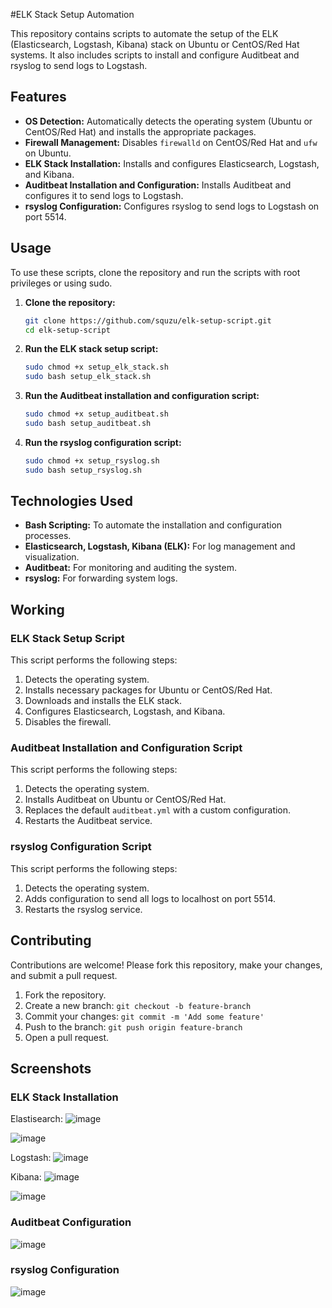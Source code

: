 #ELK Stack Setup Automation

This repository contains scripts to automate the setup of the ELK (Elasticsearch, Logstash, Kibana) stack on Ubuntu or CentOS/Red Hat systems. It also includes scripts to install and configure Auditbeat and rsyslog to send logs to Logstash.

## Features

- **OS Detection:** Automatically detects the operating system (Ubuntu or CentOS/Red Hat) and installs the appropriate packages.
- **Firewall Management:** Disables `firewalld` on CentOS/Red Hat and `ufw` on Ubuntu.
- **ELK Stack Installation:** Installs and configures Elasticsearch, Logstash, and Kibana.
- **Auditbeat Installation and Configuration:** Installs Auditbeat and configures it to send logs to Logstash.
- **rsyslog Configuration:** Configures rsyslog to send logs to Logstash on port 5514.

## Usage

To use these scripts, clone the repository and run the scripts with root privileges or using sudo.

1. **Clone the repository:**
    ```bash
    git clone https://github.com/squzu/elk-setup-script.git
    cd elk-setup-script
    ```

2. **Run the ELK stack setup script:**
    ```bash
    sudo chmod +x setup_elk_stack.sh
    sudo bash setup_elk_stack.sh
    ```

3. **Run the Auditbeat installation and configuration script:**
    ```bash
    sudo chmod +x setup_auditbeat.sh
    sudo bash setup_auditbeat.sh
    ```

4. **Run the rsyslog configuration script:**
    ```bash
    sudo chmod +x setup_rsyslog.sh
    sudo bash setup_rsyslog.sh
    ```

## Technologies Used

- **Bash Scripting:** To automate the installation and configuration processes.
- **Elasticsearch, Logstash, Kibana (ELK):** For log management and visualization.
- **Auditbeat:** For monitoring and auditing the system.
- **rsyslog:** For forwarding system logs.

## Working

### ELK Stack Setup Script

This script performs the following steps:

1. Detects the operating system.
2. Installs necessary packages for Ubuntu or CentOS/Red Hat.
3. Downloads and installs the ELK stack.
4. Configures Elasticsearch, Logstash, and Kibana.
5. Disables the firewall.

### Auditbeat Installation and Configuration Script

This script performs the following steps:

1. Detects the operating system.
2. Installs Auditbeat on Ubuntu or CentOS/Red Hat.
3. Replaces the default `auditbeat.yml` with a custom configuration.
4. Restarts the Auditbeat service.

### rsyslog Configuration Script

This script performs the following steps:

1. Detects the operating system.
2. Adds configuration to send all logs to localhost on port 5514.
3. Restarts the rsyslog service.

## Contributing

Contributions are welcome! Please fork this repository, make your changes, and submit a pull request.

1. Fork the repository.
2. Create a new branch: `git checkout -b feature-branch`
3. Commit your changes: `git commit -m 'Add some feature'`
4. Push to the branch: `git push origin feature-branch`
5. Open a pull request.

## Screenshots

### ELK Stack Installation
Elastisearch:
![image](https://github.com/Squzu/ELK_Automation/assets/94438634/942e64fd-42e6-40ce-a0be-283a99730530)

![image](https://github.com/Squzu/ELK_Automation/assets/94438634/e7a14154-c7f9-4631-99e5-35724f07b023)


Logstash:
![image](https://github.com/Squzu/ELK_Automation/assets/94438634/9729765f-24c7-4918-839d-8739902c3637)

Kibana:
![image](https://github.com/Squzu/ELK_Automation/assets/94438634/55ee8cf7-5f00-4402-96a9-f925e97bcb8a)

![image](https://github.com/Squzu/ELK_Automation/assets/94438634/c489c2d8-affe-4202-baf6-36aaff58659a)


### Auditbeat Configuration
![image](https://github.com/Squzu/ELK_Automation/assets/94438634/c5541135-68d1-4d6a-a101-e74d9a10b162)


### rsyslog Configuration

![image](https://github.com/Squzu/ELK_Automation/assets/94438634/df84aaa6-dd86-4e0f-b638-fd5253a085fa)

